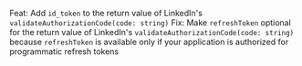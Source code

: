 Feat: Add `id_token` to the return value of LinkedIn's `validateAuthorizationCode(code: string)`
Fix: Make `refreshToken` optional for the return value of LinkedIn's `validateAuthorizationCode(code: string)` because `refreshToken` is available only if your application is authorized for programmatic refresh tokens